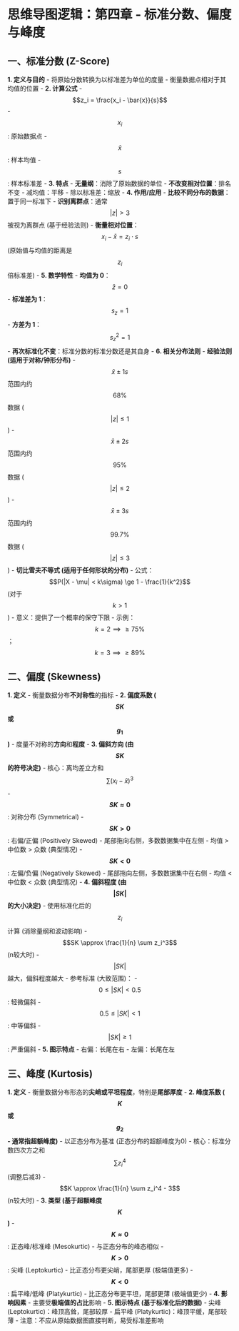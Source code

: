 # 思维导图逻辑：第四章 - 标准分数、偏度与峰度

## 一、标准分数 (Z-Score)
 **1. 定义与目的**
        -   将原始分数转换为以标准差为单位的度量
        -   衡量数据点相对于其均值的位置
    - **2. 计算公式**
        -   $$z_i = \frac{x_i - \bar{x}}{s}$$
        -   $$x_i$$: 原始数据点
        -   $$\bar{x}$$: 样本均值
        -   $$s$$: 样本标准差
    - **3. 特点**
        -   **无量纲**：消除了原始数据的单位
        -   **不改变相对位置**：排名不变
            -   减均值：平移
            -   除以标准差：缩放
    - **4. 作用/应用**
        -   **比较不同分布的数据**：置于同一标准下
        -   **识别离群点**：通常 $$|z| > 3$$ 被视为离群点 (基于经验法则)
        -   **衡量相对位置**：$$x_i - \bar{x} = z_i \cdot s$$ (原始值与均值的距离是 $$z_i$$ 倍标准差)
    - **5. 数学特性**
        -   **均值为 0**：$$\bar{z} = 0$$
        -   **标准差为 1**：$$s_z = 1$$
        -   **方差为 1**：$$s_z^2 = 1$$
        -   **再次标准化不变**：标准分数的标准分数还是其自身
    - **6. 相关分布法则**
        -   **经验法则 (适用于对称/钟形分布)**
            -   $$\bar{x} \pm 1s$$ 范围内约 $$68\%$$ 数据 ($$|z| \le 1$$)
            -   $$\bar{x} \pm 2s$$ 范围内约 $$95\%$$ 数据 ($$|z| \le 2$$)
            -   $$\bar{x} \pm 3s$$ 范围内约 $$99.7\%$$ 数据 ($$|z| \le 3$$)
        -   **切比雪夫不等式 (适用于任何形状的分布)**
            -   公式：$$P(|X - \mu| < k\sigma) \ge 1 - \frac{1}{k^2}$$ (对于 $$k>1$$)
            -   意义：提供了一个概率的保守下限
            -   示例：$$k=2 \implies \ge 75\%$$；$$k=3 \implies \ge 89\%$$

## 二、偏度 (Skewness)
 **1. 定义**
        -   衡量数据分布**不对称性**的指标
    - **2. 偏度系数 ($$SK$$ 或 $$g_1$$)**
        -   度量不对称的**方向**和**程度**
    - **3. 偏斜方向 (由 $$SK$$ 的符号决定)**
        -   核心：离均差立方和 $$\sum (x_i - \bar{x})^3$$
        -   **$$SK \approx 0$$**: 对称分布 (Symmetrical)
        -   **$$SK > 0$$**: 右偏/正偏 (Positively Skewed)
            -   尾部拖向右侧，多数数据集中在左侧
            -   均值 > 中位数 > 众数 (典型情况)
        -   **$$SK < 0$$**: 左偏/负偏 (Negatively Skewed)
            -   尾部拖向左侧，多数数据集中在右侧
            -   均值 < 中位数 < 众数 (典型情况)
    - **4. 偏斜程度 (由 $$|SK|$$ 的大小决定)**
        -   使用标准化后的 $$z_i$$ 计算 (消除量纲和波动影响)
        -   $$SK \approx \frac{1}{n} \sum z_i^3$$ (n较大时)
        -   $$|SK|$$ 越大，偏斜程度越大
        -   参考标准 (大致范围)：
            -   $$0 \le |SK| < 0.5$$: 轻微偏斜
            -   $$0.5 \le |SK| < 1$$: 中等偏斜
            -   $$|SK| \ge 1$$: 严重偏斜
    - **5. 图示特点**
        -   右偏：长尾在右
        -   左偏：长尾在左

## 三、峰度 (Kurtosis)
**1. 定义**
        -   衡量数据分布形态的**尖峭或平坦程度**，特别是**尾部厚度**
    - **2. 峰度系数 ($$K$$ 或 $$g_2$$ - 通常指超额峰度)**
        -   以正态分布为基准 (正态分布的超额峰度为0)
        -   核心：标准分数四次方之和 $$\sum z_i^4$$ (调整后减3)
        -   $$K \approx \frac{1}{n} \sum z_i^4 - 3$$ (n较大时)
    - **3. 类型 (基于超额峰度 $$K$$)**
        -   **$$K \approx 0$$**: 正态峰/标准峰 (Mesokurtic)
            -   与正态分布的峰态相似
        -   **$$K > 0$$**: 尖峰 (Leptokurtic)
            -   比正态分布更尖峭，尾部更厚 (极端值更多)
        -   **$$K < 0$$**: 扁平峰/低峰 (Platykurtic)
            -   比正态分布更平坦，尾部更薄 (极端值更少)
    - **4. 影响因素**
        -   主要受**极端值的占比**影响
    - **5. 图示特点 (基于标准化后的数据)**
        -   尖峰 (Leptokurtic)：峰顶高耸，尾部较厚
        -   扁平峰 (Platykurtic)：峰顶平缓，尾部较薄
        -   注意：不应从原始数据图直接判断，易受标准差影响